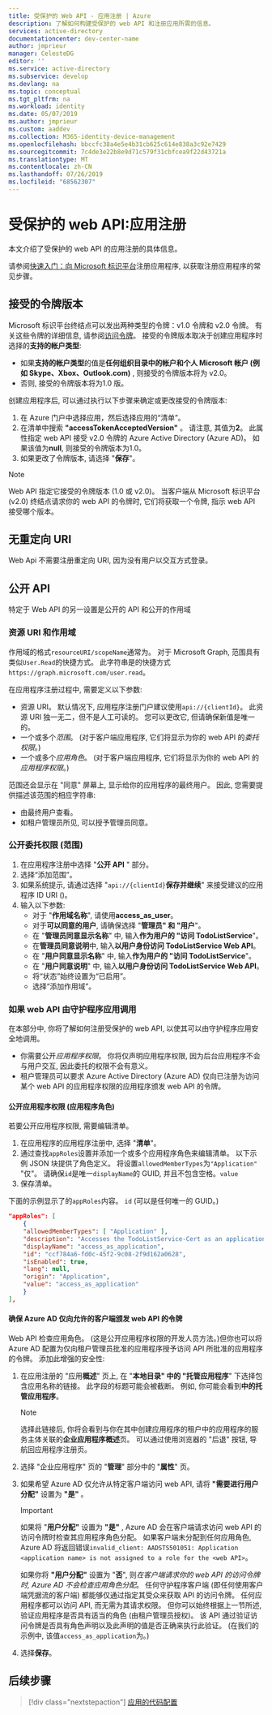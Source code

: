 ```yaml
---
title: 受保护的 Web API - 应用注册 | Azure
description: 了解如何构建受保护的 web API 和注册应用所需的信息。
services: active-directory
documentationcenter: dev-center-name
author: jmprieur
manager: CelesteDG
editor: ''
ms.service: active-directory
ms.subservice: develop
ms.devlang: na
ms.topic: conceptual
ms.tgt_pltfrm: na
ms.workload: identity
ms.date: 05/07/2019
ms.author: jmprieur
ms.custom: aaddev
ms.collection: M365-identity-device-management
ms.openlocfilehash: bbccfc38a4e5e4b31cb625c614e838a3c92e7429
ms.sourcegitcommit: 7c4de3e22b8e9d71c579f31cbfcea9f22d43721a
ms.translationtype: MT
ms.contentlocale: zh-CN
ms.lasthandoff: 07/26/2019
ms.locfileid: "68562307"
---
```

# <a name="protected-web-api-app-registration"></a>受保护的 web API:应用注册

本文介绍了受保护的 web API 的应用注册的具体信息。

请参阅[快速入门：向 Microsoft 标识平台](quickstart-register-app.md)注册应用程序, 以获取注册应用程序的常见步骤。

## <a name="accepted-token-version"></a>接受的令牌版本

Microsoft 标识平台终结点可以发出两种类型的令牌：v1.0 令牌和 v2.0 令牌。 有关这些令牌的详细信息, 请参阅[访问令牌](access-tokens.md)。 接受的令牌版本取决于创建应用程序时选择的**支持的帐户类型**:

- 如果**支持的帐户类型**的值是**任何组织目录中的帐户和个人 Microsoft 帐户 (例如 Skype、Xbox、Outlook.com)** , 则接受的令牌版本将为 v2.0。
- 否则, 接受的令牌版本将为1.0 版。

创建应用程序后, 可以通过执行以下步骤来确定或更改接受的令牌版本:

1. 在 Azure 门户中选择应用，然后选择应用的“清单”。
2. 在清单中搜索 **"accessTokenAcceptedVersion"** 。 请注意, 其值为**2**。 此属性指定 web API 接受 v2.0 令牌的 Azure Active Directory (Azure AD)。 如果该值为**null**, 则接受的令牌版本为1.0。
3. 如果更改了令牌版本, 请选择 "**保存**"。

> [!NOTE]
> Web API 指定它接受的令牌版本 (1.0 或 v2.0)。 当客户端从 Microsoft 标识平台 (v2.0) 终结点请求你的 web API 的令牌时, 它们将获取一个令牌, 指示 web API 接受哪个版本。

## <a name="no-redirect-uri"></a>无重定向 URI

Web Api 不需要注册重定向 URI, 因为没有用户以交互方式登录。

## <a name="expose-an-api"></a>公开 API

特定于 Web API 的另一设置是公开的 API 和公开的作用域

### <a name="resource-uri-and-scopes"></a>资源 URI 和作用域

作用域的格式`resourceURI/scopeName`通常为。 对于 Microsoft Graph, 范围具有类似`User.Read`的快捷方式。 此字符串是的快捷方式`https://graph.microsoft.com/user.read`。

在应用程序注册过程中, 需要定义以下参数:

- 资源 URI。 默认情况下, 应用程序注册门户建议使用`api://{clientId}`。 此资源 URI 独一无二，但不是人工可读的。 您可以更改它, 但请确保新值是唯一的。
- 一个或多个*范围*。 (对于客户端应用程序, 它们将显示为你的 web API 的*委托权限*。)
- 一个或多个*应用角色*。 (对于客户端应用程序, 它们将显示为你的 web API 的*应用程序权限*。)

范围还会显示在 "同意" 屏幕上, 显示给你的应用程序的最终用户。 因此, 您需要提供描述该范围的相应字符串:

- 由最终用户查看。
- 如租户管理员所见, 可以授予管理员同意。

### <a name="exposing-delegated-permissions-scopes"></a>公开委托权限 (范围)

1. 在应用程序注册中选择 "**公开 API** " 部分。
1. 选择“添加范围”。
1. 如果系统提示, 请通过选择 "`api://{clientId}`**保存并继续**" 来接受建议的应用程序 ID URI ()。
1. 输入以下参数:
      - 对于 "**作用域名称**", 请使用**access_as_user**。
      - 对于**可以同意的用户**, 请确保选择 "**管理员" 和 "用户**"。
      - 在 "**管理员同意显示名称**" 中, 输入**作为用户的 "访问 TodoListService**"。
      - 在**管理员同意说明**中, 输入**以用户身份访问 TodoListService Web API**。
      - 在 "**用户同意显示名称**" 中, 输入**作为用户的 "访问 TodoListService**"。
      - 在 "**用户同意说明**" 中, 输入**以用户身份访问 TodoListService Web API**。
      - 将“状态”始终设置为“已启用”。
      - 选择“添加作用域”。

### <a name="if-your-web-api-is-called-by-a-daemon-app"></a>如果 web API 由守护程序应用调用

在本部分中, 你将了解如何注册受保护的 web API, 以使其可以由守护程序应用安全地调用。

- 你需要公开*应用程序权限*。 你将仅声明应用程序权限, 因为后台应用程序不会与用户交互, 因此委托的权限不会有意义。
- 租户管理员可以要求 Azure Active Directory (Azure AD) 仅向已注册为访问某个 web API 的应用程序权限的应用程序颁发 web API 的令牌。

#### <a name="exposing-application-permissions-app-roles"></a>公开应用程序权限 (应用程序角色)

若要公开应用程序权限, 需要编辑清单。

1. 在应用程序的应用程序注册中, 选择 "**清单**"。
1. 通过查找`appRoles`设置并添加一个或多个应用程序角色来编辑清单。 以下示例 JSON 块提供了角色定义。 将设置`allowedMemberTypes`为`"Application"` "仅"。 请确保`id`是唯一`displayName`的 GUID, 并且不包含空格。`value`
1. 保存清单。

下面的示例显示了的`appRoles`内容。 `id` (可以是任何唯一的 GUID。)

```JSon
"appRoles": [
    {
    "allowedMemberTypes": [ "Application" ],
    "description": "Accesses the TodoListService-Cert as an application.",
    "displayName": "access_as_application",
    "id": "ccf784a6-fd0c-45f2-9c08-2f9d162a0628",
    "isEnabled": true,
    "lang": null,
    "origin": "Application",
    "value": "access_as_application"
    }
],
```

#### <a name="ensuring-that-azure-ad-issues-tokens-for-your-web-api-to-only-allowed-clients"></a>确保 Azure AD 仅向允许的客户端颁发 web API 的令牌

Web API 检查应用角色。 (这是公开应用程序权限的开发人员方法。)但你也可以将 Azure AD 配置为仅向租户管理员批准的应用程序授予访问 API 所批准的应用程序的令牌。 添加此增强的安全性:

1. 在应用注册的 "应用**概述**" 页上, 在 "**本地目录" 中的 "托管应用程序**" 下选择包含应用名称的链接。 此字段的标题可能会被截断。 例如, 你可能会看到**中的托管应用程序**。

   > [!NOTE]
   >
   > 选择此链接后, 你将会看到与你在其中创建应用程序的租户中的应用程序的服务主体关联的**企业应用程序概述**页。 可以通过使用浏览器的 "后退" 按钮, 导航回应用程序注册页。

1. 选择 "企业应用程序" 页的 "**管理**" 部分中的 "**属性**" 页。
1. 如果希望 Azure AD 仅允许从特定客户端访问 web API, 请将 **"需要进行用户分配"** 设置为 **"是"** 。

   > [!IMPORTANT]
   >
   > 如果将 "**用户分配"** 设置为 **"是"** , Azure AD 会在客户端请求访问 web API 的访问令牌时检查其应用程序角色分配。 如果客户端未分配到任何应用角色, Azure AD 将返回错误`invalid_client: AADSTS501051: Application <application name> is not assigned to a role for the <web API>`。
   >
   > 如果你将 **"用户分配"** 设置为 "**否**", 则*在客户端请求你的 web API 的访问令牌时, Azure AD 不会检查应用角色分配*。 任何守护程序客户端 (即任何使用客户端凭据流的客户端) 都能够仅通过指定其受众来获取 API 的访问令牌。 任何应用程序都可以访问 API, 而无需为其请求权限。 但你可以始终根据上一节所述, 验证应用程序是否具有适当的角色 (由租户管理员授权)。 该 API 通过验证访问令牌是否具有角色声明以及此声明的值是否正确来执行此验证。 (在我们的示例中, 该值`access_as_application`为。)

1. 选择**保存**。

## <a name="next-steps"></a>后续步骤

> [!div class="nextstepaction"]
> [应用的代码配置](scenario-protected-web-api-app-configuration.md)
